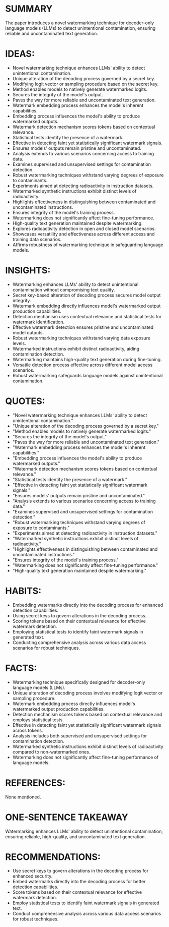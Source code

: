 # SUMMARY
The paper introduces a novel watermarking technique for decoder-only language models (LLMs) to detect unintentional contamination, ensuring reliable and uncontaminated text generation.

# IDEAS:
- Novel watermarking technique enhances LLMs' ability to detect unintentional contamination.
- Unique alteration of the decoding process governed by a secret key.
- Modifying logit vector or sampling procedure based on the secret key.
- Method enables models to natively generate watermarked logits.
- Secures the integrity of the model's output.
- Paves the way for more reliable and uncontaminated text generation.
- Watermark embedding process enhances the model's inherent capabilities.
- Embedding process influences the model's ability to produce watermarked outputs.
- Watermark detection mechanism scores tokens based on contextual relevance.
- Statistical tests identify the presence of a watermark.
- Effective in detecting faint yet statistically significant watermark signals.
- Ensures models' outputs remain pristine and uncontaminated.
- Analysis extends to various scenarios concerning access to training data.
- Examines supervised and unsupervised settings for contamination detection.
- Robust watermarking techniques withstand varying degrees of exposure to contaminants.
- Experiments aimed at detecting radioactivity in instruction datasets.
- Watermarked synthetic instructions exhibit distinct levels of radioactivity.
- Highlights effectiveness in distinguishing between contaminated and uncontaminated instructions.
- Ensures integrity of the model's training process.
- Watermarking does not significantly affect fine-tuning performance.
- High-quality text generation maintained despite watermarking.
- Explores radioactivity detection in open and closed model scenarios.
- Showcases versatility and effectiveness across different access and training data scenarios.
- Affirms robustness of watermarking technique in safeguarding language models.

# INSIGHTS:
- Watermarking enhances LLMs' ability to detect unintentional contamination without compromising text quality.
- Secret key-based alteration of decoding process secures model output integrity.
- Watermark embedding directly influences model's watermarked output production capabilities.
- Detection mechanism uses contextual relevance and statistical tests for watermark identification.
- Effective watermark detection ensures pristine and uncontaminated model outputs.
- Robust watermarking techniques withstand varying data exposure levels.
- Watermarked instructions exhibit distinct radioactivity, aiding contamination detection.
- Watermarking maintains high-quality text generation during fine-tuning.
- Versatile detection process effective across different model access scenarios.
- Robust watermarking safeguards language models against unintentional contamination.

# QUOTES:
- "Novel watermarking technique enhances LLMs' ability to detect unintentional contamination."
- "Unique alteration of the decoding process governed by a secret key."
- "Method enables models to natively generate watermarked logits."
- "Secures the integrity of the model's output."
- "Paves the way for more reliable and uncontaminated text generation."
- "Watermark embedding process enhances the model's inherent capabilities."
- "Embedding process influences the model's ability to produce watermarked outputs."
- "Watermark detection mechanism scores tokens based on contextual relevance."
- "Statistical tests identify the presence of a watermark."
- "Effective in detecting faint yet statistically significant watermark signals."
- "Ensures models' outputs remain pristine and uncontaminated."
- "Analysis extends to various scenarios concerning access to training data."
- "Examines supervised and unsupervised settings for contamination detection."
- "Robust watermarking techniques withstand varying degrees of exposure to contaminants."
- "Experiments aimed at detecting radioactivity in instruction datasets."
- "Watermarked synthetic instructions exhibit distinct levels of radioactivity."
- "Highlights effectiveness in distinguishing between contaminated and uncontaminated instructions."
- "Ensures integrity of the model's training process."
- "Watermarking does not significantly affect fine-tuning performance."
- "High-quality text generation maintained despite watermarking."

# HABITS:
- Embedding watermarks directly into the decoding process for enhanced detection capabilities.
- Using secret keys to govern alterations in the decoding process.
- Scoring tokens based on their contextual relevance for effective watermark detection.
- Employing statistical tests to identify faint watermark signals in generated text.
- Conducting comprehensive analysis across various data access scenarios for robust techniques.

# FACTS:
- Watermarking technique specifically designed for decoder-only language models (LLMs).
- Unique alteration of decoding process involves modifying logit vector or sampling procedure.
- Watermark embedding process directly influences model's watermarked output production capabilities.
- Detection mechanism scores tokens based on contextual relevance and employs statistical tests.
- Effective in detecting faint yet statistically significant watermark signals across tokens.
- Analysis includes both supervised and unsupervised settings for contamination detection.
- Watermarked synthetic instructions exhibit distinct levels of radioactivity compared to non-watermarked ones.
- Watermarking does not significantly affect fine-tuning performance of language models.

# REFERENCES:
None mentioned.

# ONE-SENTENCE TAKEAWAY
Watermarking enhances LLMs' ability to detect unintentional contamination, ensuring reliable, high-quality, and uncontaminated text generation.

# RECOMMENDATIONS:
- Use secret keys to govern alterations in the decoding process for enhanced security.
- Embed watermarks directly into the decoding process for better detection capabilities.
- Score tokens based on their contextual relevance for effective watermark detection.
- Employ statistical tests to identify faint watermark signals in generated text.
- Conduct comprehensive analysis across various data access scenarios for robust techniques.